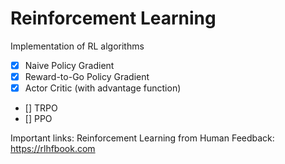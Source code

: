 # Reinforcement Learning
Implementation of RL algorithms

- [x] Naive Policy Gradient
- [x] Reward-to-Go Policy Gradient
- [x] Actor Critic (with advantage function)
- [] TRPO
- [] PPO

Important links:
Reinforcement Learning from Human Feedback: https://rlhfbook.com